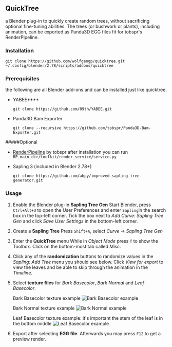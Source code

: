 ## QuickTree

a Blender plug-in to quickly create random trees, without sacrificing optional fine-tuning abilities. The trees (or bushwork or plants), including animation, can be exported as Panda3D EGG files fit for tobspr's RenderPipeline.

### Installation

`git clone https://github.com/wolfgangp/quicktree.git ~/.config/blender/2.78/scripts/addons/quicktree`

### Prerequisites

the following are all Blender add-ons and can be installed just like quicktree.

- YABEE****

	`git clone https://github.com/09th/YABEE.git`

- Panda3D Bam Exporter

	`git clone --recursive https://github.com/tobspr/Panda3D-Bam-Exporter.git`

#####Optional

- [RenderPipeline](https://github.com/tobspr/RenderPipeline/wiki/Getting%20Started) by tobspr
	after installation you can run `RP_main_dir/toolkit/render_service/service.py` 

- Sapling 3 (included in Blender 2.78+)

	`git clone https://github.com/abpy/improved-sapling-tree-generator.git`
	
### Usage

1. Enable the Blender plug-in **Sapling Tree Gen**
	Start Blender, press `Ctrl+Alt+U` to open the User Preferences and enter `Sapling`in the search box in the top-left corner. Tick the box next to *Add Curve: Sapling Tree Gen* and click *Save User Settings* in the bottom-left corner.

2. Create a **Sapling Tree**
	Press `Shift+A`, select *Curve* -> *Sapling Tree Gen*

3. Enter the **QuickTree** menu
	While in *Object Mode* press `T` to show the Toolbox. Click on the bottom-most tab called *Misc*.
	
4. Click any of the **randomization** buttons to randomize values in the *Sapling: Add Tree* menu you should see below. Click *View for export* to view the leaves and be able to skip through the animation in the *Timeline*. 

5. Select **texture files** for *Bark Basecolor*, *Bark Normal* and *Leaf Basecolor*.

	Bark Basecolor texture example
	![Bark Basecolor example](https://dl.dropbox.com/u/20090886/bark1.tga)
	
	Bark Normal texture example
	![Bark Normal example](http://dl.dropbox.com/u/20090886/bark1_nmp.tga)

	Leaf Basecolor texture example: it's important the stem of the leaf is in the bottom middle
	![Leaf Basecolor example](http://dl.dropbox.com/u/20090886/ferny_spring1.png) 

6. Export after selecting **EGG file**. Afterwards you may press `F12` to get a preview render.